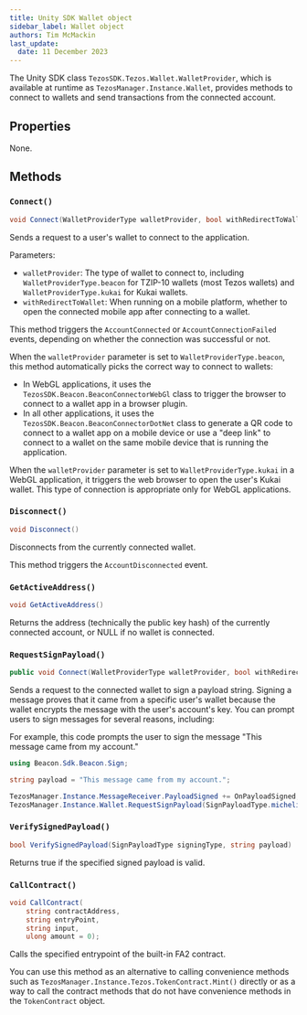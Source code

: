 ```yaml
---
title: Unity SDK Wallet object
sidebar_label: Wallet object
authors: Tim McMackin
last_update:
  date: 11 December 2023
---
```


The Unity SDK class `TezosSDK.Tezos.Wallet.WalletProvider`, which is available at runtime as `TezosManager.Instance.Wallet`, provides methods to connect to wallets and send transactions from the connected account.

## Properties

None.

## Methods

### `Connect()`

```csharp
void Connect(WalletProviderType walletProvider, bool withRedirectToWallet)
```

Sends a request to a user's wallet to connect to the application.

Parameters:

  - `walletProvider`: The type of wallet to connect to, including `WalletProviderType.beacon` for TZIP-10 wallets (most Tezos wallets) and `WalletProviderType.kukai` for Kukai wallets.
  - `withRedirectToWallet`: When running on a mobile platform, whether to open the connected mobile app after connecting to a wallet.

This method triggers the `AccountConnected` or `AccountConnectionFailed` events, depending on whether the connection was successful or not.

When the `walletProvider` parameter is set to `WalletProviderType.beacon`, this method automatically picks the correct way to connect to wallets:

- In WebGL applications, it uses the `TezosSDK.Beacon.BeaconConnectorWebGl` class to trigger the browser to connect to a wallet app in a browser plugin.
- In all other applications, it uses the `TezosSDK.Beacon.BeaconConnectorDotNet` class to generate a QR code to connect to a wallet app on a mobile device or use a "deep link" to connect to a wallet on the same mobile device that is running the application.

When the `walletProvider` parameter is set to `WalletProviderType.kukai` in a WebGL application, it triggers the web browser to open the user's Kukai wallet.
This type of connection is appropriate only for WebGL applications.

<!-- TODO
There's a lot more to connections, as described in https://opentezos.com/gaming/unity-sdk/api-documentation/#iwalletproviderconnect.
Need to work out what's relevant here and what should go in a topic on connecting to wallets.

What happens with the redirect param?

Update: Per Berk, there are only these two ways of connecting now.
Update, no, it appears we still have qr code, deep link (beacon), and social (kukai)
Need to verify how the WalletProviderType.kukai works
-->

### `Disconnect()`

```csharp
void Disconnect()
```

Disconnects from the currently connected wallet.

This method triggers the `AccountDisconnected` event.

### `GetActiveAddress()`

```csharp
void GetActiveAddress()
```

Returns the address (technically the public key hash) of the currently connected account, or NULL if no wallet is connected.

### `RequestSignPayload()`

```csharp
public void Connect(WalletProviderType walletProvider, bool withRedirectToWallet)
```

Sends a request to the connected wallet to sign a payload string.
Signing a message proves that it came from a specific user's wallet because the wallet encrypts the message with the user's account's key.
You can prompt users to sign messages for several reasons, including:

For example, this code prompts the user to sign the message "This message came from my account."

```csharp
using Beacon.Sdk.Beacon.Sign;

string payload = "This message came from my account.";

TezosManager.Instance.MessageReceiver.PayloadSigned += OnPayloadSigned;
TezosManager.Instance.Wallet.RequestSignPayload(SignPayloadType.micheline, payload);
```


### `VerifySignedPayload()`

```csharp
bool VerifySignedPayload(SignPayloadType signingType, string payload)
```

Returns true if the specified signed payload is valid.

### `CallContract()`

```csharp
void CallContract(
    string contractAddress,
    string entryPoint,
    string input,
    ulong amount = 0);
```

Calls the specified entrypoint of the built-in FA2 contract.

You can use this method as an alternative to calling convenience methods such as `TezosManager.Instance.Tezos.TokenContract.Mint()` directly or as a way to call the contract methods that do not have convenience methods in the `TokenContract` object.